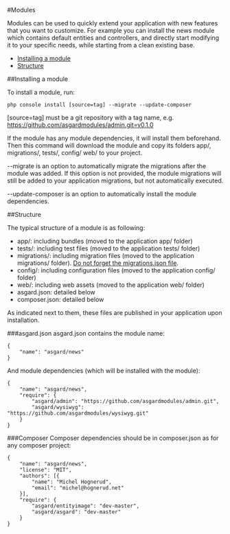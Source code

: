 #Modules

Modules can be used to quickly extend your application with new features that you want to customize. For example you can install the news module which contains default entities and controllers, and directly start modifying it to your specific needs, while starting from a clean existing base.

- [Installing a module](#install)
- [Structure](#structure)

<a name="install"></a>
##Installing a module

To install a module, run:

	php console install [source=tag] --migrate --update-composer

[source=tag] must be a git repository with a tag name, e.g. https://github.com/asgardmodules/admin.git=v0.1.0

If the module has any module dependencies, it will install them beforehand. Then this command will download the module and copy its folders app/, migrations/, tests/, config/ web/ to your project.

--migrate is an option to automatically migrate the migrations after the module was added. If this option is not provided, the module migrations will still be added to your application migrations, but not automatically executed.

--update-composer is an option to automatically install the module dependencies.

<a name="structure"></a>
##Structure

The typical structure of a module is as following:

* app/: including bundles (moved to the application app/ folder)
* tests/: including test files (moved to the application tests/ folder)
* migrations/: including migration files (moved to the application migrations/ folder). [Do not forget the migrations.json file](docs/migration).
* config/: including configuration files (moved to the application config/ folder)
* web/: including web assets (moved to the application web/ folder)
* asgard.json: detailed below
* composer.json: detailed below

As indicated next to them, these files are published in your application upon installation.

###asgard.json
asgard.json contains the module name:

	{
		"name": "asgard/news"
	}

And module dependencies (which will be installed with the module):

	{
		"name": "asgard/news",
		"require": {
			"asgard/admin": "https://github.com/asgardmodules/admin.git",
	        "asgard/wysiwyg": "https://github.com/asgardmodules/wysiwyg.git"
		}
	}

###Composer
Composer dependencies should be in composer.json as for any composer project:

	{
		"name": "asgard/news",
		"license": "MIT",
		"authors": [{
			"name": "Michel Hognerud",
			"email": "michel@hognerud.net"
		}],
		"require": {
	        "asgard/entityimage": "dev-master",
	        "asgard/asgard": "dev-master"
		}
	}